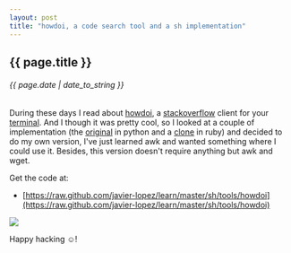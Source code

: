 ```yaml
---
layout: post
title: "howdoi, a code search tool and a sh implementation"
---
```


## {{ page.title }}

###### {{ page.date | date_to_string }}

During these days I read about [howdoi](https://github.com/gleitz/howdoi), a [stackoverflow](http://stackoverflow.com/) client for your [terminal](http://en.wikipedia.org/wiki/Command-line_interface). And I though it was pretty cool, so I looked at a couple of implementation (the [original](https://github.com/gleitz/howdoi) in python and a [clone](https://github.com/roylez/howdoi) in ruby) and decided to do my own version, I've just learned awk and wanted something where I could use it. Besides, this version doesn't require anything but awk and wget.

Get the code at:

- [https://raw.github.com/javier-lopez/learn/master/sh/tools/howdoi](https://raw.github.com/javier-lopez/learn/master/sh/tools/howdoi)

**[![](http://imgs.xkcd.com/comics/tar.png)](http://imgs.xkcd.com/comics/tar.png)**
<!--<iframe class="showterm" src="http://showterm.io/ab7339312c9d960f09f77" width="640" height="350">&nbsp;</iframe>-->

Happy hacking &#x263a;!
